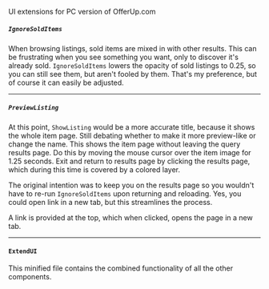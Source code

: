 UI extensions for PC version of OfferUp.com  

##### `IgnoreSoldItems`   
When browsing listings, sold items are mixed in with other results.
This can be frustrating when you see something you want, only to discover it's already
sold.  `IgnoreSoldItems` lowers the opacity of sold listings to 0.25, so you can still
see them, but aren't fooled by them. That's my preference, but of course it can easily
be adjusted.  
___  

##### `PreviewListing`  
At this point, `ShowListing` would be a more accurate title, because it
shows the whole item page. Still debating whether to make it more preview-like or
change the name. This shows the item page without leaving the query results page.
Do this by moving the mouse cursor over the item image for 1.25 seconds. Exit and
return to results page by clicking the results page, which during this time is covered
by a colored layer.

The original intention was to keep you on the results page so you wouldn't have to
re-run `IgnoreSoldItems` upon returning and reloading. Yes, you could open link in a
new tab, but this streamlines the process.  

A link is provided at the top, which when clicked, opens the page in a new tab.  
___  

#### `ExtendUI`  
This minified file contains the combined functionality of all the other components.  
